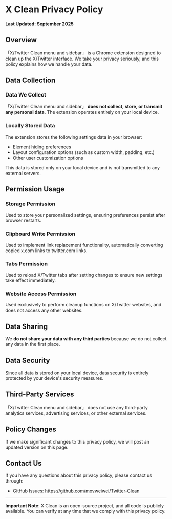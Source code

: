# X Clean Privacy Policy

**Last Updated: September 2025**

## Overview

「X/Twitter Clean menu and sidebar」 is a Chrome extension designed to clean up the X/Twitter interface. We take your privacy seriously, and this policy explains how we handle your data.

## Data Collection

### Data We Collect
「X/Twitter Clean menu and sidebar」 **does not collect, store, or transmit any personal data**. The extension operates entirely on your local device.

### Locally Stored Data
The extension stores the following settings data in your browser:
- Element hiding preferences
- Layout configuration options (such as custom width, padding, etc.)
- Other user customization options

This data is stored only on your local device and is not transmitted to any external servers.

## Permission Usage

### Storage Permission
Used to store your personalized settings, ensuring preferences persist after browser restarts.

### Clipboard Write Permission
Used to implement link replacement functionality, automatically converting copied x.com links to twitter.com links.

### Tabs Permission
Used to reload X/Twitter tabs after setting changes to ensure new settings take effect immediately.

### Website Access Permission
Used exclusively to perform cleanup functions on X/Twitter websites, and does not access any other websites.

## Data Sharing

We **do not share your data with any third parties** because we do not collect any data in the first place.

## Data Security

Since all data is stored on your local device, data security is entirely protected by your device's security measures.

## Third-Party Services

「X/Twitter Clean menu and sidebar」 does not use any third-party analytics services, advertising services, or other external services.

## Policy Changes

If we make significant changes to this privacy policy, we will post an updated version on this page.

## Contact Us

If you have any questions about this privacy policy, please contact us through:
- GitHub Issues: https://github.com/movweiwei/Twitter-Clean

---

**Important Note**: X Clean is an open-source project, and all code is publicly available. You can verify at any time that we comply with this privacy policy.